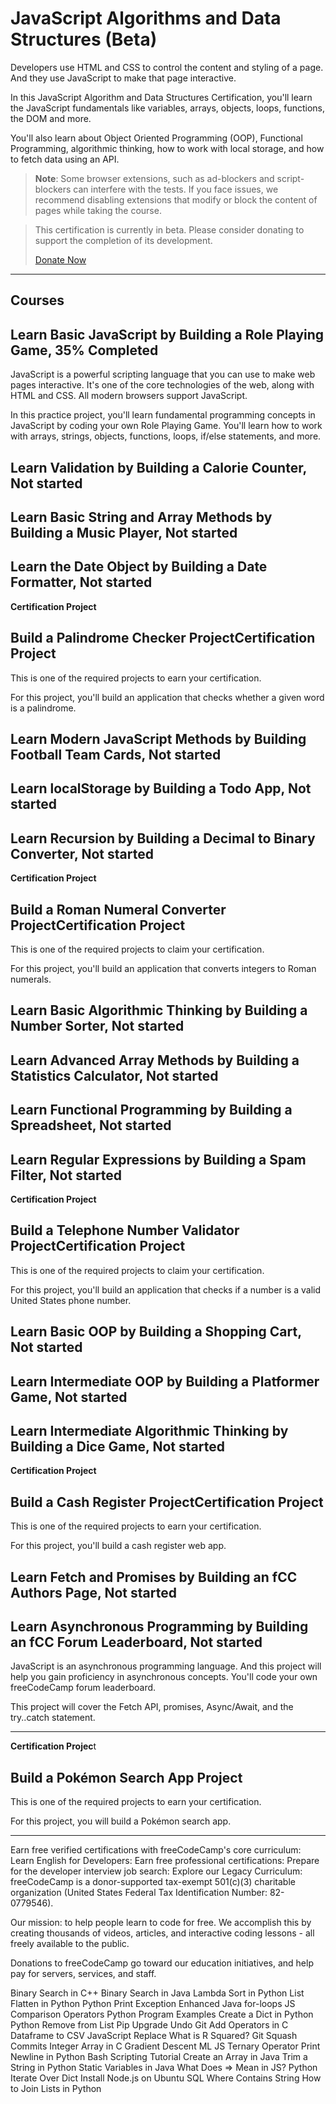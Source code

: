 # JavaScript Algorithms and Data Structures (Beta)

Developers use HTML and CSS to control the content and styling of a page. And they use JavaScript to make that page interactive.

In this JavaScript Algorithm and Data Structures Certification, you'll learn the JavaScript fundamentals like variables, arrays, objects, loops, functions, the DOM and more.

You'll also learn about Object Oriented Programming (OOP), Functional Programming, algorithmic thinking, how to work with local storage, and how to fetch data using an API.

> **Note**: Some browser extensions, such as ad-blockers and script-blockers can interfere with the tests. If you face issues, we recommend disabling extensions that modify or block the content of pages while taking the course.

> This certification is currently in beta. Please consider donating to support the completion of its development.
>
> [Donate Now](https://www.freecodecamp.org/donate)

---

## Courses

## Learn Basic JavaScript by Building a Role Playing Game, 35% Completed

JavaScript is a powerful scripting language that you can use to make web pages interactive. It's one of the core technologies of the web, along with HTML and CSS. All modern browsers support JavaScript.

In this practice project, you'll learn fundamental programming concepts in JavaScript by coding your own Role Playing Game. You'll learn how to work with arrays, strings, objects, functions, loops, if/else statements, and more.

## Learn Validation by Building a Calorie Counter, Not started

## Learn Basic String and Array Methods by Building a Music Player, Not started

## Learn the Date Object by Building a Date Formatter, Not started

**Certification Project**

## Build a Palindrome Checker ProjectCertification Project

This is one of the required projects to earn your certification.

For this project, you'll build an application that checks whether a given word is a palindrome.

## Learn Modern JavaScript Methods by Building Football Team Cards, Not started

## Learn localStorage by Building a Todo App, Not started

## Learn Recursion by Building a Decimal to Binary Converter, Not started

**Certification Project**

## Build a Roman Numeral Converter ProjectCertification Project

This is one of the required projects to claim your certification.

For this project, you'll build an application that converts integers to Roman numerals.

## Learn Basic Algorithmic Thinking by Building a Number Sorter, Not started

## Learn Advanced Array Methods by Building a Statistics Calculator, Not started

## Learn Functional Programming by Building a Spreadsheet, Not started

## Learn Regular Expressions by Building a Spam Filter, Not started

**Certification Project**

## Build a Telephone Number Validator ProjectCertification Project

This is one of the required projects to claim your certification.

For this project, you'll build an application that checks if a number is a valid United States phone number.

## Learn Basic OOP by Building a Shopping Cart, Not started

## Learn Intermediate OOP by Building a Platformer Game, Not started

## Learn Intermediate Algorithmic Thinking by Building a Dice Game, Not started

**Certification Project**

## Build a Cash Register ProjectCertification Project

This is one of the required projects to earn your certification.

For this project, you'll build a cash register web app.

## Learn Fetch and Promises by Building an fCC Authors Page, Not started

## Learn Asynchronous Programming by Building an fCC Forum Leaderboard, Not started

JavaScript is an asynchronous programming language. And this project will help you gain proficiency in asynchronous concepts. You'll code your own freeCodeCamp forum leaderboard.

This project will cover the Fetch API, promises, Async/Await, and the try..catch statement.

---

**Certification Projec**t

## Build a Pokémon Search App Project

This is one of the required projects to earn your certification.

For this project, you will build a Pokémon search app.

---



Earn free verified certifications with freeCodeCamp's core curriculum:
Learn English for Developers:
Earn free professional certifications:
Prepare for the developer interview job search:
Explore our Legacy Curriculum:
freeCodeCamp is a donor-supported tax-exempt 501(c)(3) charitable organization (United States Federal Tax Identification Number: 82-0779546).

Our mission: to help people learn to code for free. We accomplish this by creating thousands of videos, articles, and interactive coding lessons - all freely available to the public.

Donations to freeCodeCamp go toward our education initiatives, and help pay for servers, services, and staff.

Binary Search in C++
Binary Search in Java
Lambda Sort in Python
List Flatten in Python
Python Print Exception
Enhanced Java for-loops
JS Comparison Operators
Python Program Examples
Create a Dict in Python
Python Remove from List
Pip Upgrade
Undo Git Add
Operators in C
Dataframe to CSV
JavaScript Replace
What is R Squared?
Git Squash Commits
Integer Array in C
Gradient Descent ML
JS Ternary Operator
Print Newline in Python
Bash Scripting Tutorial
Create an Array in Java
Trim a String in Python
Static Variables in Java
What Does => Mean in JS?
Python Iterate Over Dict
Install Node.js on Ubuntu
SQL Where Contains String
How to Join Lists in Python
